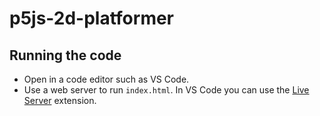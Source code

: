 # p5js-2d-platformer


## Running the code

- Open in a code editor such as VS Code.
- Use a web server to run `index.html`. In VS Code you can use the [Live Server](https://marketplace.visualstudio.com/items?itemName=ritwickdey.LiveServer) extension.
